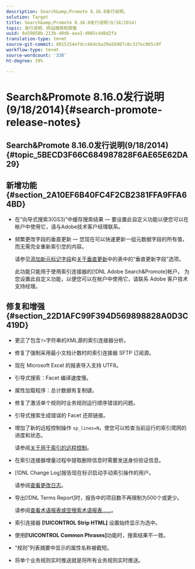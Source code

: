 ```yaml
---
description: Search&amp;Promote 8.16.0发行说明。
solution: Target
title: Search&amp;Promote 8.16.0发行说明(9/18/2014)
topic: 发行说明、网站搜索和销售
uuid: 0a59858b-213b-40d6-aea1-d085c4d6d2fa
translation-type: tm+mt
source-git-commit: d015154efdccbb4c6a39a56907c0c337ec065c9f
workflow-type: tm+mt
source-wordcount: '338'
ht-degree: 39%

---
```



# Search&amp;Promote 8.16.0发行说明(9/18/2014){#search-promote-release-notes}

## Search&amp;Promote 8.16.0发行说明(9/18/2014){#topic_5BECD3F66C684987828F6AE65E62DA29}

## 新增功能{#section_2A10EF6B40FC4F2CB2381FFA9FFA64BD}

* 在“向导式搜索3(GS3)”中缓存搜索结果 — 要设置此自定义功能以便您可以在帐户中使用它，请与Adobe技术客户经理联系。
* 频繁更改字段的垂直更新 — 您现在可以快速更新一组元数据字段的所有值，而无需完全重新索引您的内容。

   请参见[添加新元标记字段](../c-about-settings-menu/c-about-metadata-menu.md#task_6DF188C0FC7F4831A4444CA9AFA615E5)和[关于垂直更新](../c-about-index-menu/c-about-vertical-updates.md#concept_E65A70C9C2E04804BF24FBE1B3CAD899)中的表中的“垂直更新字段”选项。

   此功能只能用于使用索引连接器的[!DNL Adobe Search&Promote]帐户。 为您设置此自定义功能，以便您可以在帐户中使用它，请联系 Adobe 客户技术支持经理。

## 修复和增强{#section_22D1AFC99F394D569898828A0D3C419D}

* 更正了包含`?>`字符串的XML源的索引连接器分析。
* 修复了强制采用最小文档计数时的索引连接器 SFTP 订阅源。
* 现在 Microsoft Excel 的报表导入支持 UTF8。
* 引导式搜索：Facet 编译速度慢。
* 属性加载程序：总计数据有复制键。
* 修复了激活单个规则时业务规则运行顺序错误的问题。
* 引导式搜索生成错误的 Facet 还原链接。
* 增加了新的远程控制操作 `sp_lines=N`，使您可以检查当前运行的索引爬网的进度和状态。

   请参阅[关于用于索引的远程控制](../c-about-index-menu/c-about-remote-control-for-indexing.md#concept_C79B322190E84106A434E5C6D4A4118F)。

* 在索引连接器增量过程中提取删除信息时需要发送身份验证信息。
* [!DNL Change Log]报告现在标识启动手动索引操作的用户。

   请参阅[查看更改日志](../c-about-reports-menu/c-about-reports-menu.md#task_166F1156719F4B3D834BEA8E249C8057)。

* 导出[!DNL Terms Report]时，报告中的项目数不再限制为500个或更少。

   请参阅[查看术语报表或空搜索术语报表……](../c-about-reports-menu/c-about-reports-menu.md#task_53B7ED1582DD4B0E8376546A7AFC789A)。

* 索引连接器 **[!UICONTROL Strip HTML]** 设置始终显示为选中。
* 使用&#x200B;**[!UICONTROL Common Phrases]**&#x200B;功能时，搜索结果不一致。
* “规则”列表摘要中显示的属性名称被截短。
* 将单个业务规则实时推送就是将所有业务规则实时推送。

